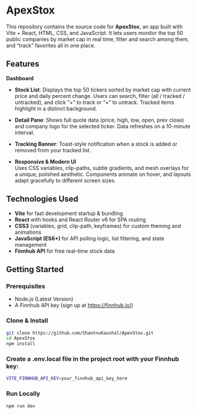 # ApexStox

This repository contains the source code for **ApexStox**, an app built with Vite + React, HTML, CSS, and JavaScript. It lets users monitor the top 50 public companies by market cap in real time, filter and search among them, and “track” favorites all in one place.

## Features
  **Dashboard**  
  - **Stock List**: Displays the top 50 tickers sorted by market cap with current price and daily percent change. Users can search, filter (all / tracked / untracked), and click “+” to track or “×” to untrack. Tracked items highlight in a distinct background.  
  - **Detail Pane**: Shows full quote data (price, high, low, open, prev close) and company logo for the selected ticker. Data refreshes on a 10-minute interval.  
  - **Tracking Banner**: Toast-style notification when a stock is added or removed from your tracked list.
    
- **Responsive & Modern UI**  
  Uses CSS variables, clip-paths, subtle gradients, and mesh overlays for a unique, polished aesthetic. Components animate on hover, and layouts adapt gracefully to different screen sizes.

## Technologies Used

- **Vite** for fast development startup & bundling  
- **React** with hooks and React Router v6 for SPA routing  
- **CSS3** (variables, grid, clip-path, keyframes) for custom theming and animations  
- **JavaScript (ES6+)** for API polling logic, list filtering, and state management  
- **Finnhub API** for free real-time stock data  

## Getting Started

### Prerequisites

- Node.js (Latest Version)  
- A Finnhub API key (sign up at https://finnhub.io/)  

### Clone & Install

```bash
git clone https://github.com/ShantnuKaushal/ApexStox.git
cd ApexStox
npm install
```
### Create a .env.local file in the project root with your Finnhub key:
```bash
VITE_FINNHUB_API_KEY=your_finnhub_api_key_here
```
### Run Locally
```bash
npm run dev
```

